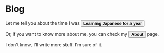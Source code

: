 # Blog

Let me tell you about the time I was <button onclick="loadMarkdown('main', 'other/learningJapaneseOneYear.md')">**Learning Japanese for a year**</button>

Or, if you want to know more about me, you can check my <button onclick="loadMarkdown('main', 'about.md')">**About**</button> page.

I don't know, I'll write more stuff. I'm sure of it.
